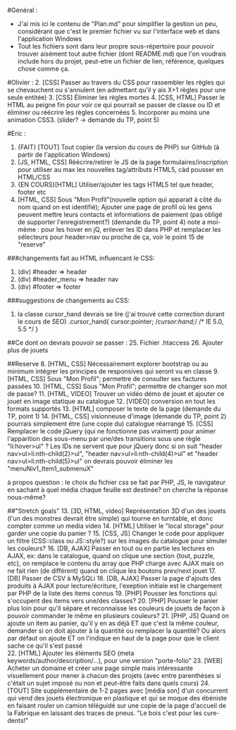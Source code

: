 #Général :
- J'ai mis ici le contenu de "Plan.md" pour simplifier la gestion un peu, considérant que c'est le premier fichier vu sur l'interface web et dans l'application Windows
- Tout les fichiers sont dans leur propre sous-répertoire pour pouvoir trouver aisément tout autre fichier (dont README.md) que l'on voudrais include hors du projet, peut-etre un fichier de lien, référence, quelques chose comme ça. 

#Olivier :
2. [CSS] Passer au travers du CSS pour rassembler les règles qui se chevauchent ou s'annulent (en admettant qu'il y ais X+1 règles pour une seule entitée)
3. [CSS] Éliminer les règles mortes
4. [CSS, HTML] Passer le HTML au peigne fin pour voir ce qui pourrait se passer de classe ou ID et éliminer ou réécrire les règles concernées
5. Incorporer au moins une animation CSS3. (slider? -> demande du TP, point 5)


#Eric :
1. {FAIT} [TOUT] Tout copier (la version du cours de PHP) sur GitHub (à partir de l'application Windows)
5. [JS, HTML, CSS] Réécrire/retirer le JS de la page formulaires/inscription pour utiliser au max les nouvelles tag/attributs HTML5, càd pousser en HTML/CSS
6. {EN COURS}[HTML] Utiliser/ajouter les tags HTML5 tel que header, footer etc
7. [HTML, CSS] Sous "Mon Profil"(nouvelle option qui apparait à côté du nom quand on est identifié); Ajouter une page de profil où les gens peuvent mettre leurs contacts et informations de paiement (pas obligé de supporter l'enregistrement?) (demande du TP, point 4)
note a moi-mème : pour les hover en jQ, enlever les ID dans PHP et remplacer les sélecteurs pour header>nav ou proche de ça, voir le point 15 de "reserve"

###changements fait au HTML influencant le CSS:
1. (div) #header => header
2. (div) #header_menu => header nav
3. (div) #footer => footer

###suggestions de changements au CSS:
1. la classe cursor_hand devrais se lire (j'ai trouvé cette correction durant le cours de SEO)
.cursor_hand{
	cursor:pointer;
	/*cursor:hand;*/ /* IE 5.0, 5.5 */
}

##Ce dont on devrais pouvoir se passer :
25. Fichier .htaccess
26. Ajouter plus de jouets

##Reserve
8. [HTML, CSS] Nécessairement explorer bootstrap ou au minimum intégrer les principes de responsives qui seront vu en classe
9. [HTML, CSS] Sous "Mon Profil"; permettre de consulter ses factures passées
10. [HTML, CSS] Sous "Mon Profil"; permettre de changer son mot de passe?
11. [HTML, VIDEO] Trouver un vidéo démo de jouet et ajouter ce jouet en image statique au catalogue
12. [VIDEO] conversion en tout les formats supportés
13. [HTML] composer le texte de la page (demande du TP, point 1)
14. [HTML, CSS] visionneuse d'image  (demande du TP, point 2) pourrais simplement être (une copie du) catalogue réarrangé
15. [CSS] Remplacer le code jQuery (qui ne fonctionne pas vraiment) pour animer l'apparition des sous-menu par une/des transitions sous une règle "li:hover>ul" ? Les IDs ne servent que pour jQuery donc si on suit "header nav>ul>li:nth-child(2)>ul",  "header nav>ul>li:nth-child(4)>ul" et "header nav>ul>li:nth-child(5)>ul" on devrais pouvoir éliminer les "<?php echo $MenusID; ?>menuNiv1_Item1_submenuX"

à propos question : le choix du fichier css se fait par PHP, JS, le navigateur en sachant à quel média chaque feuille est destinée? on cherche la réponse nous-même?

##"Stretch goals"
13. [3D, HTML, video] Représentation 3D d'un des jouets (l'un des monstres devrait être simple) qui tourne en turntable, et donc compter comme un media video
14. [HTML] Utiliser le "local storage" pour garder une copie du panier ?
15. [CSS, JS] Changer le code pour appliquer un filtre (CSS::class ou JS::style?) sur les images du catalogue pour simuler les couleurs?
16. [DB, AJAX] Passer en tout ou en partie les lectures en AJAX, ex: dans le catalogue, quand on clique une section {tout, puzzle, etc}, on remplace le contenu du array que PHP charge avec AJAX mais on ne fait rien (de différent) quand on clique les boutons prev/next jouet
17. [DB] Passer de CSV à MySQLi
18. [DB, AJAX] Passer la page d'ajouts des produits à AJAX pour lecture/écriture, l'exeption initiale est le chargement par PHP de la liste des items connus
19. [PHP] Pousser les fonctions qui s'occupent des items vers une/des classes?
20. [PHP] Pousser le panier plus loin pour qu'il sépare et reconnaisse les couleurs de jouets de façon à pouvoir commander le même en plusieurs couleurs?
21. [PHP, JS] Quand on ajoute un item au panier, qu'il y en as déjà ET que c'est la même couleur, demander si on doit ajouter à la quantité ou remplacer la quantité? Ou alors par défaut on ajoute ET on l'indique en haut de la page pour que le client sache ce qu'il s'est passé  
22. [HTML] Ajouter les éléments SEO (meta keywords/author/description/...), pour une version "porte-folio"
23. [WEB] Acheter un domaine et créer une page simple mais intéressante visuellement pour mener à chacun des projets (avec entre parenthèses si c'était un sujet imposé ou non et peut-être faits dans quels cours)
24. [TOUT] Site supplémentaire de 1-2 pages avec [média son] d'un concurrent qui vend des jouets électronique en plastique et qui se moque des ébéniste en faisant rouler un camion téléguidé sur une copie de la page d'accueil de la Fabrique en laissant des traces de pneus. "Le bois c'est pour les cure-dents!"
